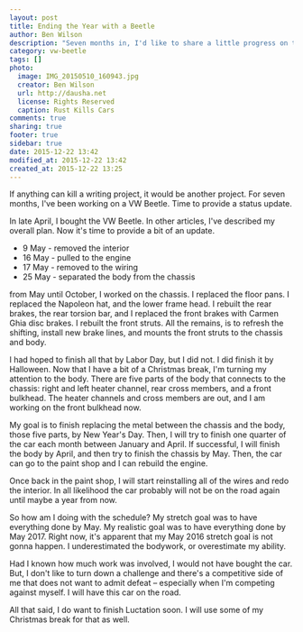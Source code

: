 ```yaml
---
layout: post
title: Ending the Year with a Beetle
author: Ben Wilson
description: "Seven months in, I'd like to share a little progress on the Beetle."
category: vw-beetle
tags: []
photo:
  image: IMG_20150510_160943.jpg
  creator: Ben Wilson
  url: http://dausha.net
  license: Rights Reserved
  caption: Rust Kills Cars
comments: true
sharing: true
footer: true
sidebar: true
date: 2015-12-22 13:42
modified_at: 2015-12-22 13:42
created_at: 2015-12-22 13:25
---
```


If anything can kill a writing project, it would be another project. For seven months, I've been working on a VW Beetle. Time to provide a status update.

<!-- more -->

In late April, I bought the VW Beetle. In other articles, I've described my overall plan. Now it's time to provide a bit of an update.

* 9 May - removed the interior
* 16 May - pulled to the engine
* 17 May - removed to the wiring
* 25 May - separated the body from the chassis

from May until October, I worked on the chassis. I replaced the floor pans. I replaced the Napoleon hat, and the lower frame head. I rebuilt the rear brakes, the rear torsion bar, and I replaced the front brakes with Carmen Ghia disc brakes. I rebuilt the front struts. All the remains, is to refresh the shifting, install new brake lines, and mounts the front struts to the chassis and body.

I had hoped to finish all that by Labor Day, but I did not. I did finish it by Halloween. Now that I have a bit of a Christmas break, I'm turning my attention to the body. There are five parts of the body that connects to the chassis: right and left heater channel, rear cross members, and a front bulkhead. The heater channels and cross members are out, and I am working on the front bulkhead now.

My goal is to finish replacing the metal between the chassis and the body, those five parts, by New Year's Day. Then, I will try to finish one quarter of the car each month between January and April. If successful, I will finish the body by April, and then try to finish the chassis by May. Then, the car can go to the paint shop and I can rebuild the engine.

Once back in the paint shop, I will start reinstalling all of the wires and redo the interior. In all likelihood the car probably will not be on the road again until maybe a year from now.

So how am I doing with the schedule? My stretch goal was to have everything done by May. My realistic goal was to have everything done by May 2017. Right now, it's apparent that my May 2016 stretch goal is not gonna happen. I underestimated the bodywork, or overestimate my ability.

Had I known how much work was involved, I would not have bought the car. But, I don't like to turn down a challenge and there's a competitive side of me that does not want to admit defeat – especially when I'm competing against myself. I will have this car on the road.

All that said, I do want to finish Luctation soon. I will use some of my Christmas break for that as well.